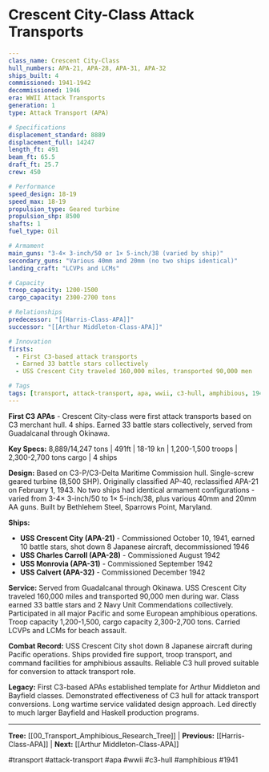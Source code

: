 # Crescent City-Class Attack Transports

```yaml
---
class_name: Crescent City-Class
hull_numbers: APA-21, APA-28, APA-31, APA-32
ships_built: 4
commissioned: 1941-1942
decommissioned: 1946
era: WWII Attack Transports
generation: 1
type: Attack Transport (APA)

# Specifications
displacement_standard: 8889
displacement_full: 14247
length_ft: 491
beam_ft: 65.5
draft_ft: 25.7
crew: 450

# Performance
speed_design: 18-19
speed_max: 18-19
propulsion_type: Geared turbine
propulsion_shp: 8500
shafts: 1
fuel_type: Oil

# Armament
main_guns: "3-4× 3-inch/50 or 1× 5-inch/38 (varied by ship)"
secondary_guns: "Various 40mm and 20mm (no two ships identical)"
landing_craft: "LCVPs and LCMs"

# Capacity
troop_capacity: 1200-1500
cargo_capacity: 2300-2700 tons

# Relationships
predecessor: "[[Harris-Class-APA]]"
successor: "[[Arthur Middleton-Class-APA]]"

# Innovation
firsts:
  - First C3-based attack transports
  - Earned 33 battle stars collectively
  - USS Crescent City traveled 160,000 miles, transported 90,000 men

# Tags
tags: [transport, attack-transport, apa, wwii, c3-hull, amphibious, 1941]
---
```

**First C3 APAs** - Crescent City-class were first attack transports based on C3 merchant hull. 4 ships. Earned 33 battle stars collectively, served from Guadalcanal through Okinawa.

**Key Specs:** 8,889/14,247 tons | 491ft | 18-19 kn | 1,200-1,500 troops | 2,300-2,700 tons cargo | 4 ships

**Design:** Based on C3-P/C3-Delta Maritime Commission hull. Single-screw geared turbine (8,500 SHP). Originally classified AP-40, reclassified APA-21 on February 1, 1943. No two ships had identical armament configurations - varied from 3-4× 3-inch/50 to 1× 5-inch/38, plus various 40mm and 20mm AA guns. Built by Bethlehem Steel, Sparrows Point, Maryland.

**Ships:**
- **USS Crescent City (APA-21)** - Commissioned October 10, 1941, earned 10 battle stars, shot down 8 Japanese aircraft, decommissioned 1946
- **USS Charles Carroll (APA-28)** - Commissioned August 1942
- **USS Monrovia (APA-31)** - Commissioned September 1942
- **USS Calvert (APA-32)** - Commissioned December 1942

**Service:** Served from Guadalcanal through Okinawa. USS Crescent City traveled 160,000 miles and transported 90,000 men during war. Class earned 33 battle stars and 2 Navy Unit Commendations collectively. Participated in all major Pacific and some European amphibious operations. Troop capacity 1,200-1,500, cargo capacity 2,300-2,700 tons. Carried LCVPs and LCMs for beach assault.

**Combat Record:** USS Crescent City shot down 8 Japanese aircraft during Pacific operations. Ships provided fire support, troop transport, and command facilities for amphibious assaults. Reliable C3 hull proved suitable for conversion to attack transport role.

**Legacy:** First C3-based APAs established template for Arthur Middleton and Bayfield classes. Demonstrated effectiveness of C3 hull for attack transport conversions. Long wartime service validated design approach. Led directly to much larger Bayfield and Haskell production programs.

---
**Tree:** [[00_Transport_Amphibious_Research_Tree]] | **Previous:** [[Harris-Class-APA]] | **Next:** [[Arthur Middleton-Class-APA]]

#transport #attack-transport #apa #wwii #c3-hull #amphibious #1941
